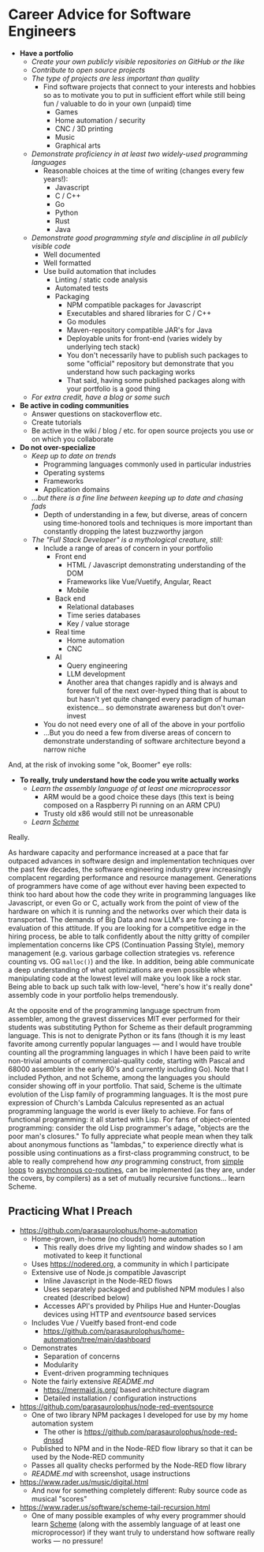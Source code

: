 # Career Advice for Software Engineers

<!-- toc -->

- **Have a portfolio**
  - _Create your own publicly visible repositories on GitHub or the like_
  - _Contribute to open source projects_
  - _The type of projects are less important than quality_
    - Find software projects that connect to your interests and hobbies so as to
      motivate you to put in sufficient effort while still being fun / valuable
      to do in your own (unpaid) time
      - Games
      - Home automation / security
      - CNC / 3D printing
      - Music
      - Graphical arts
  - _Demonstrate proficiency in at least two widely-used programming languages_
    - Reasonable choices at the time of writing (changes every few years!):
      - Javascript
      - C / C++
      - Go
      - Python
      - Rust
      - Java
  - _Demonstrate good programming style and discipline in all publicly visible code_
    - Well documented
    - Well formatted
    - Use build automation that includes
      - Linting / static code analysis
      - Automated tests
      - Packaging
        - NPM compatible packages for Javascript
        - Executables and shared libraries for C / C++
        - Go modules
        - Maven-repository compatible JAR's for Java
        - Deployable units for front-end (varies widely by underlying tech stack)
        - You don't necessarily have to publish such packages to some "official"
          repository but demonstrate that you understand how such packaging works
        - That said, having some published packages along with your portfolio is
          a good thing
  - _For extra credit, have a blog or some such_
- **Be active in coding communities**
  - Answer questions on stackoverflow etc.
  - Create tutorials
  - Be active in the wiki / blog / etc. for open source projects you use or
    on which you collaborate
- **Do not over-specialize**
  - _Keep up to date on trends_
    - Programming languages commonly used in particular industries
    - Operating systems
    - Frameworks
    - Application domains
  - _...but there is a fine line between keeping up to date and chasing fads_
    - Depth of understanding in a few, but diverse, areas of concern using
      time-honored tools and techniques is more important than constantly
      dropping the latest buzzworthy jargon
  - _The "Full Stack Developer" is a mythological creature, still:_
    - Include a range of areas of concern in your portfolio
      - Front end
        - HTML / Javascript demonstrating understanding of the DOM
        - Frameworks like Vue/Vuetify, Angular, React
        - Mobile
      - Back end
        - Relational databases
        - Time series databases
        - Key / value storage
      - Real time
        - Home automation
        - CNC
      - AI
        - Query engineering
        - LLM development
        - Another area that changes rapidly and is always and forever full of
          the next over-hyped thing that is about to but hasn't yet quite
          changed every paradigm of human existence... so demonstrate awareness
          but don't over-invest
    - You do not need every one of all of the above in your portfolio
    - ...But you do need a few from diverse areas of concern to demonstrate
      understanding of software architecture beyond a narrow niche

And, at the risk of invoking some "ok, Boomer" eye rolls:

- **To really, truly understand how the code you write actually works**
  - _Learn the assembly language of at least one microprocessor_
    - ARM would be a good choice these days (this text is being composed on a
      Raspberry Pi running on an ARM CPU)
    - Trusty old x86 would still not be unreasonable
  - _Learn [Scheme](https://en.wikipedia.org/wiki/Scheme_(programming_language))_

Really.

As hardware capacity and performance increased at a pace that far outpaced
advances in software design and implementation techniques over the past few
decades, the software engineering industry grew increasingly complacent
regarding performance and resource management. Generations of programmers have
come of age without ever having been expected to think too hard about how the
code they write in programming languages like Javascript, or even Go or C,
actually work from the point of view of the hardware on which it is running and
the networks over which their data is transported. The demands of Big Data and
now LLM's are forcing a re-evaluation of this attitude. If you are looking for a
competitive edge in the hiring process, be able to talk confidently about the
nitty gritty of compiler implementation concerns like CPS (Continuation Passing
Style), memory management (e.g. various garbage collection strategies vs.
reference counting vs. OG `malloc()`) and the like. In addition, being able
communicate a deep understanding of what optimizations are even possible when
manipulating code at the lowest level will make you look like a rock star. Being
able to back up such talk with low-level, "here's how it's really done" assembly
code in your portfolio helps tremendously.

At the opposite end of the programming language spectrum from assembler, among
the gravest disservices MIT ever performed for their students was substituting
Python for Scheme as their default programming language. This is not to
denigrate Python or its fans (though it is my least favorite among currently
popular languages &mdash; and I would have trouble counting all the programming
languages in which I have been paid to write non-trivial amounts of
commercial-quality code, starting with Pascal and 68000 assembler in the early
80's and currently including Go). Note that I included Python, and not Scheme,
among the languages you should consider showing off in your portfolio. That
said, Scheme is the ultimate evolution of the Lisp family of programming
languages. It is the most pure expression of Church's Lambda Calculus
represented as an actual programming language the world is ever likely to
achieve. For fans of functional programming: it all started with Lisp. For fans
of object-oriented programming: consider the old Lisp programmer's adage,
"objects are the poor man's closures." To fully appreciate what people mean when
they talk about anonymous functions as "lambdas," to experience directly what is
possible using continuations as a first-class programming construct, to be able
to really comprehend how _any_ programming construct, from [simple
loops](scheme-tail-recursion.md) to [asynchronous co-routines](engines.md), can
be implemented (as they are, under the covers, by compilers) as a set of
mutually recursive functions... learn Scheme.

## Practicing What I Preach

- <https://github.com/parasaurolophus/home-automation>
  - Home-grown, in-home (no clouds!) home automation
    - This really does drive my lighting and window shades so I am motivated to
      keep it functional
  - Uses <https://nodered.org>, a community in which I participate
  - Extensive use of Node.js compatible Javascript
    - Inline Javascript in the Node-RED flows
    - Uses separately packaged and published NPM modules I also created
      (described below)
    - Accesses API's provided by Philips Hue and Hunter-Douglas devices
      using HTTP and _eventsource_ based services
  - Includes Vue / Vueitfy based front-end code
    - <https://github.com/parasaurolophus/home-automation/tree/main/dashboard>
  - Demonstrates
    - Separation of concerns
    - Modularity
    - Event-driven programming techniques
  - Note the fairly extensive _README.md_
    - <https://mermaid.js.org/> based architecture diagram
    - Detailed installation / configuration instructions
- <https://github.com/parasaurolophus/node-red-eventsource>
  - One of two library NPM packages I developed for use by my home automation system
    - The other is <https://github.com/parasaurolophus/node-red-dnssd>
  - Published to NPM and in the Node-RED flow library so that it can be used by
    the Node-RED community
  - Passes all quality checks performed by the Node-RED flow library
  - _README.md_ with screenshot, usage instructions
- <https://www.rader.us/music/digital.html>
  - And now for something completely different: Ruby source code as musical "scores"
- <https://www.rader.us/software/scheme-tail-recursion.html>
  - One of many possible examples of why every programmer should learn
    [Scheme](https://en.wikipedia.org/wiki/Scheme_(programming_language))
    (along with the assembly language of at least one microprocessor) if they
    want truly to understand how software really works &mdash; no pressure!
